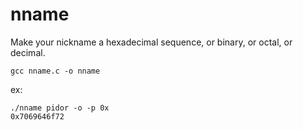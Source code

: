 # nname
Make your nickname a hexadecimal sequence, or binary, or octal, or decimal.
```
gcc nname.c -o nname
```

ex:
```
./nname pidor -o -p 0x
0x7069646f72
```
